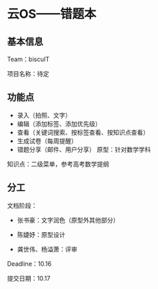 ﻿云OS——错题本
=========
基本信息
--------

Team：biscuIT

项目名称：待定

功能点
------
  * 录入（拍照、文字）
  * 编辑（添加标签、添加优先级）           
  * 查看（关键词搜索、按标签查看、按知识点查看）
  * 生成试卷（每周提醒）
  * 错题分享（邮件、用户分享）
原型：针对数学学科

知识点：二级菜单，参考高考数学提纲

分工
----
文档阶段：

  * 张书豪：文字润色（原型外其他部分）

  * 陈婕妤：原型设计

  * 龚世伟、杨溢萧：评审

Deadline：10.16

提交日期：10.17
